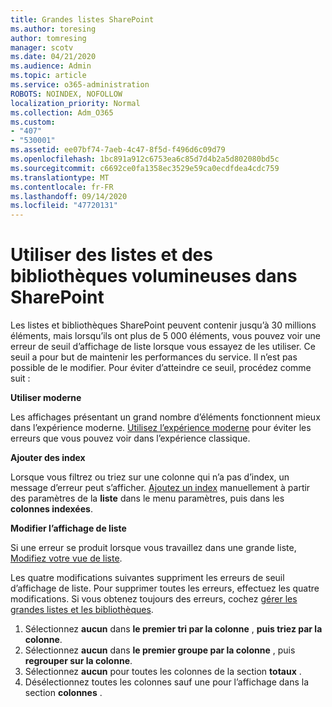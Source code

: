 ```yaml
---
title: Grandes listes SharePoint
ms.author: toresing
author: tomresing
manager: scotv
ms.date: 04/21/2020
ms.audience: Admin
ms.topic: article
ms.service: o365-administration
ROBOTS: NOINDEX, NOFOLLOW
localization_priority: Normal
ms.collection: Adm_O365
ms.custom:
- "407"
- "530001"
ms.assetid: ee07bf74-7aeb-4c47-8f5d-f496d6c09d79
ms.openlocfilehash: 1bc891a912c6753ea6c85d7d4b2a5d802080bd5c
ms.sourcegitcommit: c6692ce0fa1358ec3529e59ca0ecdfdea4cdc759
ms.translationtype: MT
ms.contentlocale: fr-FR
ms.lasthandoff: 09/14/2020
ms.locfileid: "47720131"
---
```

# <a name="work-with-large-lists-and-libraries-in-sharepoint"></a>Utiliser des listes et des bibliothèques volumineuses dans SharePoint

Les listes et bibliothèques SharePoint peuvent contenir jusqu’à 30 millions éléments, mais lorsqu’ils ont plus de 5 000 éléments, vous pouvez voir une erreur de seuil d’affichage de liste lorsque vous essayez de les utiliser. Ce seuil a pour but de maintenir les performances du service. Il n’est pas possible de le modifier. Pour éviter d’atteindre ce seuil, procédez comme suit :

**Utiliser moderne**

Les affichages présentant un grand nombre d’éléments fonctionnent mieux dans l’expérience moderne. [Utilisez l’expérience moderne](https://support.office.com/article/66dac24b-4177-4775-bf50-3d267318caa9) pour éviter les erreurs que vous pouvez voir dans l’expérience classique.

**Ajouter des index**

Lorsque vous filtrez ou triez sur une colonne qui n’a pas d’index, un message d’erreur peut s’afficher. [Ajoutez un index](https://support.office.com/article/f3f00554-b7dc-44d1-a2ed-d477eac463b0) manuellement à partir des paramètres de la **liste** dans le menu paramètres, puis dans les **colonnes indexées**.

**Modifier l’affichage de liste**

Si une erreur se produit lorsque vous travaillez dans une grande liste, [Modifiez votre vue de liste](https://support.office.com/article/15916903-e79a-423f-b4e2-02d37e1ff372).

Les quatre modifications suivantes suppriment les erreurs de seuil d’affichage de liste. Pour supprimer toutes les erreurs, effectuez les quatre modifications. Si vous obtenez toujours des erreurs, cochez [gérer les grandes listes et les bibliothèques](https://support.office.com/article/B8588DAE-9387-48C2-9248-C24122F07C59).

1. Sélectionnez **aucun** dans **le premier tri par la colonne** , **puis triez par la colonne**.
2. Sélectionnez **aucun** dans **le premier groupe par la colonne** , puis **regrouper sur la colonne**.
3. Sélectionnez **aucun** pour toutes les colonnes de la section **totaux** .
4. Désélectionnez toutes les colonnes sauf une pour l’affichage dans la section **colonnes** .

